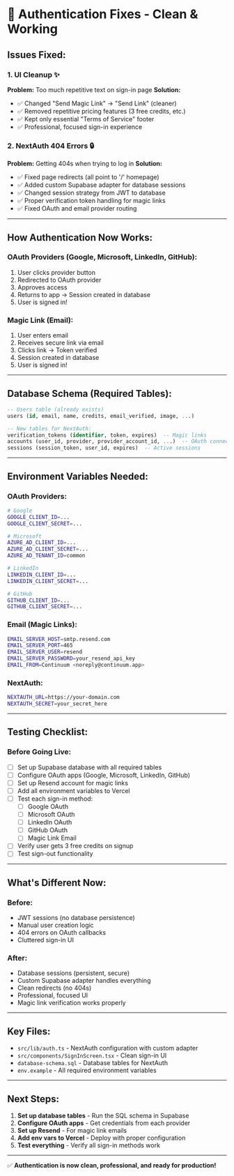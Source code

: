 # 🔧 Authentication Fixes - Clean & Working

## **Issues Fixed:**

### **1. UI Cleanup** ✨
**Problem:** Too much repetitive text on sign-in page
**Solution:**
- ✅ Changed "Send Magic Link" → "Send Link" (cleaner)
- ✅ Removed repetitive pricing features (3 free credits, etc.)
- ✅ Kept only essential "Terms of Service" footer
- ✅ Professional, focused sign-in experience

### **2. NextAuth 404 Errors** 🔒
**Problem:** Getting 404s when trying to log in
**Solution:**
- ✅ Fixed page redirects (all point to '/' homepage)
- ✅ Added custom Supabase adapter for database sessions
- ✅ Changed session strategy from JWT to database
- ✅ Proper verification token handling for magic links
- ✅ Fixed OAuth and email provider routing

---

## **How Authentication Now Works:**

### **OAuth Providers (Google, Microsoft, LinkedIn, GitHub):**
1. User clicks provider button
2. Redirected to OAuth provider
3. Approves access
4. Returns to app → Session created in database
5. User is signed in!

### **Magic Link (Email):**
1. User enters email
2. Receives secure link via email
3. Clicks link → Token verified
4. Session created in database
5. User is signed in!

---

## **Database Schema (Required Tables):**

```sql
-- Users table (already exists)
users (id, email, name, credits, email_verified, image, ...)

-- New tables for NextAuth:
verification_tokens (identifier, token, expires)  -- Magic links
accounts (user_id, provider, provider_account_id, ...)  -- OAuth connections
sessions (session_token, user_id, expires)  -- Active sessions
```

---

## **Environment Variables Needed:**

### **OAuth Providers:**
```bash
# Google
GOOGLE_CLIENT_ID=...
GOOGLE_CLIENT_SECRET=...

# Microsoft
AZURE_AD_CLIENT_ID=...
AZURE_AD_CLIENT_SECRET=...
AZURE_AD_TENANT_ID=common

# LinkedIn
LINKEDIN_CLIENT_ID=...
LINKEDIN_CLIENT_SECRET=...

# GitHub
GITHUB_CLIENT_ID=...
GITHUB_CLIENT_SECRET=...
```

### **Email (Magic Links):**
```bash
EMAIL_SERVER_HOST=smtp.resend.com
EMAIL_SERVER_PORT=465
EMAIL_SERVER_USER=resend
EMAIL_SERVER_PASSWORD=your_resend_api_key
EMAIL_FROM=Continuum <noreply@continuum.app>
```

### **NextAuth:**
```bash
NEXTAUTH_URL=https://your-domain.com
NEXTAUTH_SECRET=your_secret_here
```

---

## **Testing Checklist:**

### **Before Going Live:**
- [ ] Set up Supabase database with all required tables
- [ ] Configure OAuth apps (Google, Microsoft, LinkedIn, GitHub)
- [ ] Set up Resend account for magic links
- [ ] Add all environment variables to Vercel
- [ ] Test each sign-in method:
  - [ ] Google OAuth
  - [ ] Microsoft OAuth
  - [ ] LinkedIn OAuth
  - [ ] GitHub OAuth
  - [ ] Magic Link Email
- [ ] Verify user gets 3 free credits on signup
- [ ] Test sign-out functionality

---

## **What's Different Now:**

### **Before:**
- JWT sessions (no database persistence)
- Manual user creation logic
- 404 errors on OAuth callbacks
- Cluttered sign-in UI

### **After:**
- Database sessions (persistent, secure)
- Custom Supabase adapter handles everything
- Clean redirects (no 404s)
- Professional, focused UI
- Magic link verification works properly

---

## **Key Files:**

- `src/lib/auth.ts` - NextAuth configuration with custom adapter
- `src/components/SignInScreen.tsx` - Clean sign-in UI
- `database-schema.sql` - Database tables for NextAuth
- `env.example` - All required environment variables

---

## **Next Steps:**

1. **Set up database tables** - Run the SQL schema in Supabase
2. **Configure OAuth apps** - Get credentials from each provider
3. **Set up Resend** - For magic link emails
4. **Add env vars to Vercel** - Deploy with proper configuration
5. **Test everything** - Verify all sign-in methods work

---

✅ **Authentication is now clean, professional, and ready for production!**
